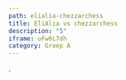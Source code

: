 ```yaml
---
path: elialia-chezzarchess
title: EliAlia vs chezzarchess
description: "5"
iframe: uFw6L7dh
category: Groep A
---
```

.